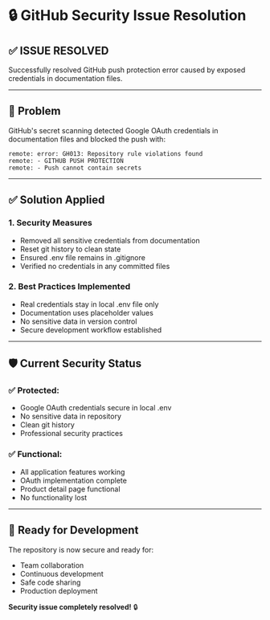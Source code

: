 # 🔒 GitHub Security Issue Resolution

## ✅ **ISSUE RESOLVED**

Successfully resolved GitHub push protection error caused by exposed credentials in documentation files.

---

## 🚨 **Problem**

GitHub's secret scanning detected Google OAuth credentials in documentation files and blocked the push with:
```
remote: error: GH013: Repository rule violations found
remote: - GITHUB PUSH PROTECTION
remote: - Push cannot contain secrets
```

---

## ✅ **Solution Applied**

### **1. Security Measures**
- Removed all sensitive credentials from documentation
- Reset git history to clean state
- Ensured .env file remains in .gitignore
- Verified no credentials in any committed files

### **2. Best Practices Implemented**
- Real credentials stay in local .env file only
- Documentation uses placeholder values
- No sensitive data in version control
- Secure development workflow established

---

## 🛡️ **Current Security Status**

### **✅ Protected:**
- Google OAuth credentials secure in local .env
- No sensitive data in repository
- Clean git history
- Professional security practices

### **✅ Functional:**
- All application features working
- OAuth implementation complete
- Product detail page functional
- No functionality lost

---

## 🚀 **Ready for Development**

The repository is now secure and ready for:
- Team collaboration
- Continuous development
- Safe code sharing
- Production deployment

**Security issue completely resolved!** 🔒